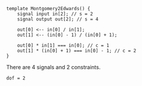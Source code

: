 ```
template Montgomery2Edwards() {
    signal input in[2]; // s = 2
    signal output out[2]; // s = 4

    out[0] <-- in[0] / in[1];
    out[1] <-- (in[0] - 1) / (in[0] + 1);

    out[0] * in[1] === in[0]; // c = 1
    out[1] * (in[0] + 1) === in[0] - 1; // c = 2
}
```
There are 4 signals and 2 constraints.

`dof = 2`